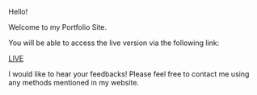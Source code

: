 Hello!

Welcome to my Portfolio Site.

You will be able to access the live version via the following link:

[LIVE](www.leoliao.net)

I would like to hear your feedbacks!
Please feel free to contact me using any methods mentioned in my website.
